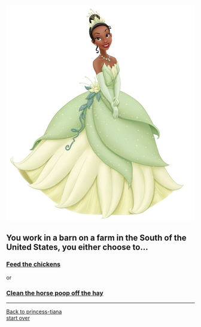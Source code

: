 ![](Princess-Tiana.jpg)
## You work in a barn on a farm in the South of the United States, you either choose to...  
### [Feed the chickens](chickens.md)  
or  
### [Clean the horse poop off the hay](poop.md)
---
[Back to princess-tiana](princess-tiana.md)  
[start over](start.md)